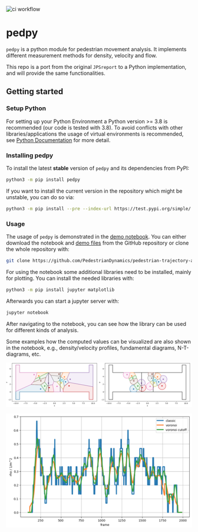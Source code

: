 ![ci workflow](https://github.com/PedestrianDynamics/pedestrian-trajectory-analyzer/actions/workflows/ci.yml/badge.svg)

# pedpy

`pedpy` is a python module for pedestrian movement analysis. 
It implements different measurement methods for density, velocity and flow.

This repo is a port from the original `JPSreport` to a Python implementation, and will provide the same functionalities.

## Getting started
### Setup Python
For setting up your Python Environment a Python version >= 3.8 is recommended (our code is tested with 3.8).
To avoid conflicts with other libraries/applications the usage of virtual environments is recommended, see [Python Documentation](https://docs.python.org/3/library/venv.html) for more detail.

### Installing pedpy
To install the latest **stable** version of `pedpy` and its dependencies from PyPI:
```bash
python3 -m pip install pedpy
```

If you want to install the current version in the repository which might be unstable, you can do so via:
```bash
python3 -m pip install --pre --index-url https://test.pypi.org/simple/ --extra-index-url https://pypi.org/simple/ pedpy
```

### Usage

The usage of `pedpy` is demonstrated in the [demo notebook](usage.ipynb).
You can either download the notebook and [demo files](demos/bottleneck/) 
from the GitHub repository or clone the whole repository with:

```bash 
git clone https://github.com/PedestrianDynamics/pedestrian-trajectory-analyzer.git
```

For using the notebook some additional libraries need to be installed, mainly 
for plotting.
You can install the needed libraries with:

```bash
python3 -m pip install jupyter matplotlib
```

Afterwards you can start a jupyter server with:
```bash
jupyter notebook
```

After navigating to the notebook, you can see how the library can be used 
for different kinds of analysis.

Some examples how the computed values can be visualized are also shown in the notebook, e.g., density/velocity profiles, fundamental diagrams, N-T-diagrams, etc.

![voronoi](figs/voronoi_diagrams.png)

![density](figs/density_comparison.png)
